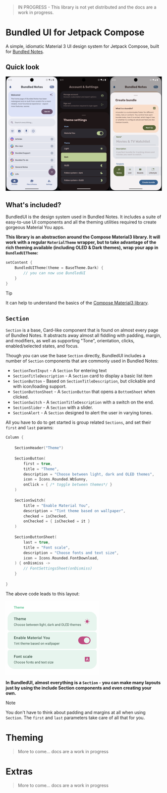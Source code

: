 > IN PROGRESS - This library is not yet distributed and the docs are a work in progress.

# Bundled UI for Jetpack Compose

A simple, idiomatic Material 3 UI design system for Jetpack Compose,
built for
[Bundled Notes](https://play.google.com/store/apps/details?id=com.xaviertobin.noted).

## Quick look

<!-- ![Basic italics usage example](images/home_page.png) -->

<img src="images/all.png"  alt="Screenshots of the library being used in Bundled Notes"/>

## What's included?

BundledUI is the design system used in Bundled Notes. It includes a suite of easy-to-use UI
components and all the theming utilities required to create gorgeous Material You apps.

__This library is an abstraction around the Compose Material3 library. It will work with a
regular `MaterialTheme` wrapper, but to take advantage of the rich theming available (including
OLED & Dark themes), wrap your app in `BundledUITheme`:__

```kotlin
setContent {
    BundledUITheme(theme = BaseTheme.Dark) {
        // you can now use BundledUI
    }
}
```

> [!TIP]
> It can help to understand the basics of
> the [Compose Material3 library](https://developer.android.com/develop/ui/compose/designsystems/material3).

## `Section`

`Section` is a base, Card-like component that is found on almost every page of
Bundled Notes. It abstracts away almost all fiddling with padding, margin, and
modifiers, as well as supporting "Tone", orientation, clicks, enabled/selected states, and focus.

Though you can use the base `Section` directly, BundledUI includes a
number of `Section` components that are commonly used in Bundled Notes:

- `SectionTextInput` - A `Section` for entering text
- `SectionTitleDescription` - A `Section` card to display a basic list item
- `SectionButton` - Based on `SectionTitleDescription`, but clickable and with icon/loading support.
- `SectionButtonSheet` - A `SectionButton` that opens a `BottomSheet` when clicked.
- `SectionSwitch` - A `SectionTitleDescription` with a switch on the end.
- `SectionSlider` - A `Section` with a slider.
- `SectionAlert` - A `Section` designed to alert the user in varying tones.

All you have to do to get started is group related `Sections`, and set their
`first` and `last` params:

```kotlin
Column {

    SectionHeader("Theme")

    SectionButton(
        first = true,
        title = "Theme",
        description = "Choose between light, dark and OLED themes",
        icon = Icons.Rounded.WbSunny,
        onClick = { /* toggle between themes*/ }
    )

    SectionSwitch(
        title = "Enable Material You",
        description = "Tint theme based on wallpaper",
        checked = isChecked,
        onChecked = { isChecked = it }
    )

    SectionButtonSheet(
        last = true,
        title = "Font scale",
        description = "Choose fonts and text size",
        icon = Icons.Rounded.FontDownload,
    ) { onDismiss ->
        // FontSettingsSheet(onDismiss)
    }

}
```

The above code leads to this layout:

<img src="images/sections_basic.png" alt="Basic italics usage example" width="300" >

__In BundledUI, almost everything is a `Section` - you can make many layouts just by using
the include Section components and even creating your own.__

> [!NOTE]
> You don't have to think about padding and margins at all when
> using `Section`. The `first` and `last` parameters take care of all that for
> you.

# Theming

>More to come... docs are a work in progress

# Extras

>More to come... docs are a work in progress

